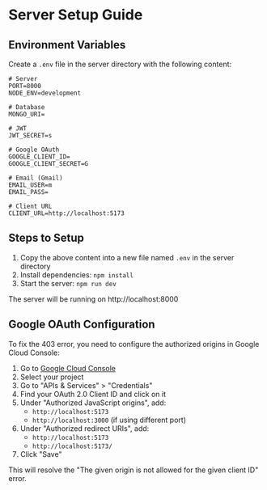 # Server Setup Guide

## Environment Variables

Create a `.env` file in the server directory with the following content:

```env
# Server
PORT=8000
NODE_ENV=development

# Database
MONGO_URI=

# JWT
JWT_SECRET=s

# Google OAuth
GOOGLE_CLIENT_ID=
GOOGLE_CLIENT_SECRET=G

# Email (Gmail)
EMAIL_USER=m
EMAIL_PASS=

# Client URL
CLIENT_URL=http://localhost:5173
```

## Steps to Setup

1. Copy the above content into a new file named `.env` in the server directory
2. Install dependencies: `npm install`
3. Start the server: `npm run dev`

The server will be running on http://localhost:8000

## Google OAuth Configuration

To fix the 403 error, you need to configure the authorized origins in Google Cloud Console:

1. Go to [Google Cloud Console](https://console.cloud.google.com/)
2. Select your project
3. Go to "APIs & Services" > "Credentials"
4. Find your OAuth 2.0 Client ID and click on it
5. Under "Authorized JavaScript origins", add:
   - `http://localhost:5173`
   - `http://localhost:3000` (if using different port)
6. Under "Authorized redirect URIs", add:
   - `http://localhost:5173`
   - `http://localhost:5173/`
7. Click "Save"

This will resolve the "The given origin is not allowed for the given client ID" error.
